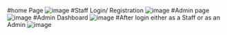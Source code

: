 #home Page
![image](https://github.com/user-attachments/assets/f7e1835e-7f35-4506-8744-029372d84f1f)
#Staff Login/ Registration
![image](https://github.com/user-attachments/assets/bb7fb8fa-63da-456b-b14b-5386e325cbb3)
#Admin page
![image](https://github.com/user-attachments/assets/f64fc8f3-35bf-43e5-bb09-b03d4909c305)
#Admin Dashboard
![image](https://github.com/user-attachments/assets/a41e69fd-f630-45b9-9e3d-4bdf4f239bc7)
#After login either as a Staff or as an Admin
![image](https://github.com/user-attachments/assets/92598068-dc51-41be-9057-ec2cce7685a2)





